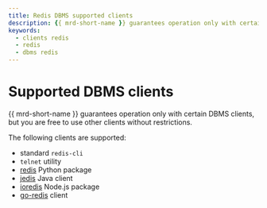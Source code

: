 ```yaml
---
title: Redis DBMS supported clients
description: {{ mrd-short-name }} guarantees operation only with certain DBMS clients, but you are free to use other clients without restrictions. The following clients are supported redis Python package, jedis Java client, ioredis Node.js package, go-redis client, telnet, redis-cli.
keywords:
  - clients redis
  - redis
  - dbms redis
---
```


# Supported DBMS clients

{{ mrd-short-name }} guarantees operation only with certain DBMS clients, but you are free to use other clients without restrictions.

The following clients are supported:
* standard `redis-cli`
* `telnet` utility
* [redis](https://pypi.org/project/redis/) Python package
* [jedis](https://mvnrepository.com/artifact/redis.clients/jedis) Java client
* [ioredis](https://www.npmjs.com/ioredis) Node.js package
* [go-redis](https://github.com/go-redis/redis) client